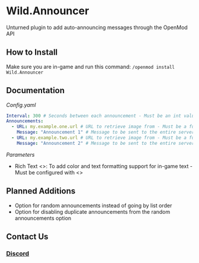 # Wild.Announcer
Unturned plugin to add auto-announcing messages through the OpenMod API

## How to Install
Make sure you are in-game and run this command:
`/openmod install Wild.Announcer`

## Documentation
*Config.yaml*
```yaml
Interval: 300 # Seconds between each announcement - Must be an int value
Announcements:
  - URL: my.example.one.url # URL to retrieve image from - Must be a full URL, no quotation marks
    Message: "Announcement 1" # Message to be sent to the entire server - Must be a string value - Useable Parameters: Rich Text <>
  - URL: my.example.two.url # URL to retrieve image from - Must be a full URL, no quotation marks
    Message: "Announcement 2" # Message to be sent to the entire server - Must be a string value - Useable Parameters: Rich Text <>
```
*Parameters*
- Rich Text <>: To add color and text formatting support for in-game text - Must be configured with <>

## Planned Additions
- Option for random announcements instead of going by list order
- Option for disabling duplicate announcements from the random announcements option

## Contact Us
### [Discord](https://discord.gg/4Ggybyy87d)
